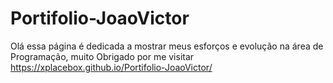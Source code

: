 # Portifolio-JoaoVictor

Olá essa página é dedicada a mostrar meus esforços e evolução na área de Programação, muito Obrigado por me visitar  
https://xplacebox.github.io/Portifolio-JoaoVictor/
